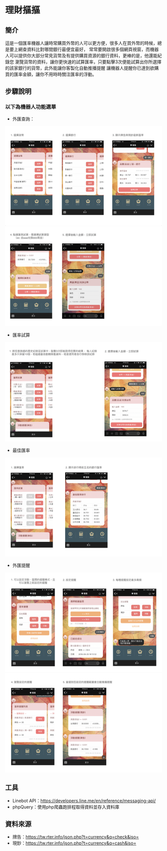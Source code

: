 # 理財摳摳
## 簡介
這是一個匯率機器人讓時常購買外幣的人可以更方便，很多人在買外幣的時候，總是要上網查資料比對哪間銀行最便宜最好，
常常要開啟很多個網頁視窗，而機器人可以提供你大部分常見貨幣及有提供購買資源的銀行資料，更棒的是，他還能紀錄您
瀏覽貨幣的資料，讓你更快速的試算匯率，只要點擊3次便能試算出你所選擇的該家銀行的貨幣，此外能讓你客製化自動推播提醒
讓機器人提醒你已達到欲購買的匯率金額，讓你不用時時關注匯率的浮動。

## 步驟說明
### 以下為機器人功能選單
+ 外匯查詢：
<img src="asset/img/readme/匯率查詢1.png">
<img src="asset/img/readme/匯率查詢2.png">

+ 匯率試算
<img src="asset/img/readme/匯率試算.png">

+ 最佳匯率
<img src="asset/img/readme/最佳匯率.png">

+ 外匯提醒
<img src="asset/img/readme/匯率提醒1.png">
<img src="asset/img/readme/匯率提醒2.png">

## 工具
+ Linebot API：https://developers.line.me/en/reference/messaging-api/
+ phpQuery：使用php爬蟲跑排程取得資料並存入資料庫

## 資料來源
+ 牌告：https://tw.rter.info/json.php?t=currency&q=check&iso=
+ 現鈔：https://tw.rter.info/json.php?t=currency&q=cash&iso=